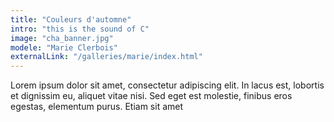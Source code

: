 ```yaml
---
title: "Couleurs d'automne"
intro: "this is the sound of C"
image: "cha_banner.jpg"
modele: "Marie Clerbois"
externalLink: "/galleries/marie/index.html"
---
```

Lorem ipsum dolor sit amet, consectetur adipiscing elit. In lacus est, lobortis et dignissim eu, aliquet vitae nisi. Sed eget est molestie, finibus eros egestas, elementum purus. Etiam sit amet